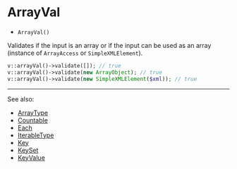 # ArrayVal

- `ArrayVal()`

Validates if the input is an array or if the input can be used as an array
(instance of `ArrayAccess` or `SimpleXMLElement`).

```php
v::arrayVal()->validate([]); // true
v::arrayVal()->validate(new ArrayObject); // true
v::arrayVal()->validate(new SimpleXMLElement($xml)); // true
```

***
See also:

  * [ArrayType](ArrayType.md)
  * [Countable](Countable.md)
  * [Each](Each.md)
  * [IterableType](IterableType.md)
  * [Key](Key.md)
  * [KeySet](KeySet.md)
  * [KeyValue](KeyValue.md)
